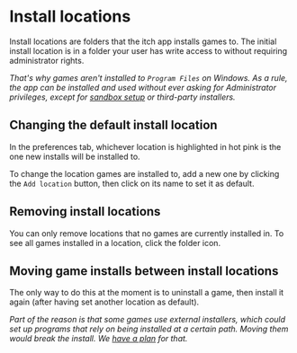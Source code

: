 
# Install locations

Install locations are folders that the itch app installs games to. The initial
install location is in a folder your user has write access to without requiring
administrator rights.

*That's why games aren't installed to `Program Files` on Windows. As a rule,
the app can be installed and used without ever asking for Administrator
privileges, except for [sandbox setup](sandbox.md) or third-party installers.*

## Changing the default install location

In the preferences tab, whichever location is highlighted in hot pink is the one
new installs will be installed to.

To change the location games are installed to, add a new one by clicking the
`Add location` button, then click on its name to set it as default.

## Removing install locations

You can only remove locations that no games are currently installed in. To
see all games installed in a location, click the folder icon.

## Moving game installs between install locations

The only way to do this at the moment is to uninstall a game, then install it
again (after having set another location as default).

*Part of the reason is that some games use external installers, which could
set up programs that rely on being installed at a certain path. Moving them
would break the install. We [have a plan](https://github.com/itchio/itch/issues/671) for that.*
